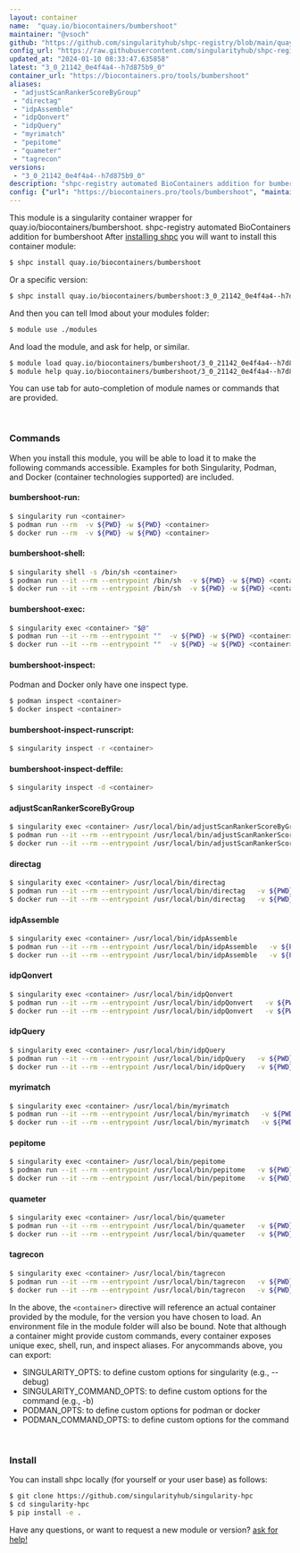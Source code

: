 ```yaml
---
layout: container
name:  "quay.io/biocontainers/bumbershoot"
maintainer: "@vsoch"
github: "https://github.com/singularityhub/shpc-registry/blob/main/quay.io/biocontainers/bumbershoot/container.yaml"
config_url: "https://raw.githubusercontent.com/singularityhub/shpc-registry/main/quay.io/biocontainers/bumbershoot/container.yaml"
updated_at: "2024-01-10 08:33:47.635858"
latest: "3_0_21142_0e4f4a4--h7d875b9_0"
container_url: "https://biocontainers.pro/tools/bumbershoot"
aliases:
 - "adjustScanRankerScoreByGroup"
 - "directag"
 - "idpAssemble"
 - "idpQonvert"
 - "idpQuery"
 - "myrimatch"
 - "pepitome"
 - "quameter"
 - "tagrecon"
versions:
 - "3_0_21142_0e4f4a4--h7d875b9_0"
description: "shpc-registry automated BioContainers addition for bumbershoot"
config: {"url": "https://biocontainers.pro/tools/bumbershoot", "maintainer": "@vsoch", "description": "shpc-registry automated BioContainers addition for bumbershoot", "latest": {"3_0_21142_0e4f4a4--h7d875b9_0": "sha256:06ddd345f823d00f2ea26d3fe6a65588df7263040aa2d7380e8d8c49a7b3428e"}, "tags": {"3_0_21142_0e4f4a4--h7d875b9_0": "sha256:06ddd345f823d00f2ea26d3fe6a65588df7263040aa2d7380e8d8c49a7b3428e"}, "docker": "quay.io/biocontainers/bumbershoot", "aliases": {"adjustScanRankerScoreByGroup": "/usr/local/bin/adjustScanRankerScoreByGroup", "directag": "/usr/local/bin/directag", "idpAssemble": "/usr/local/bin/idpAssemble", "idpQonvert": "/usr/local/bin/idpQonvert", "idpQuery": "/usr/local/bin/idpQuery", "myrimatch": "/usr/local/bin/myrimatch", "pepitome": "/usr/local/bin/pepitome", "quameter": "/usr/local/bin/quameter", "tagrecon": "/usr/local/bin/tagrecon"}}
---
```


This module is a singularity container wrapper for quay.io/biocontainers/bumbershoot.
shpc-registry automated BioContainers addition for bumbershoot
After [installing shpc](#install) you will want to install this container module:


```bash
$ shpc install quay.io/biocontainers/bumbershoot
```

Or a specific version:

```bash
$ shpc install quay.io/biocontainers/bumbershoot:3_0_21142_0e4f4a4--h7d875b9_0
```

And then you can tell lmod about your modules folder:

```bash
$ module use ./modules
```

And load the module, and ask for help, or similar.

```bash
$ module load quay.io/biocontainers/bumbershoot/3_0_21142_0e4f4a4--h7d875b9_0
$ module help quay.io/biocontainers/bumbershoot/3_0_21142_0e4f4a4--h7d875b9_0
```

You can use tab for auto-completion of module names or commands that are provided.

<br>

### Commands

When you install this module, you will be able to load it to make the following commands accessible.
Examples for both Singularity, Podman, and Docker (container technologies supported) are included.

#### bumbershoot-run:

```bash
$ singularity run <container>
$ podman run --rm  -v ${PWD} -w ${PWD} <container>
$ docker run --rm  -v ${PWD} -w ${PWD} <container>
```

#### bumbershoot-shell:

```bash
$ singularity shell -s /bin/sh <container>
$ podman run --it --rm --entrypoint /bin/sh  -v ${PWD} -w ${PWD} <container>
$ docker run --it --rm --entrypoint /bin/sh  -v ${PWD} -w ${PWD} <container>
```

#### bumbershoot-exec:

```bash
$ singularity exec <container> "$@"
$ podman run --it --rm --entrypoint ""  -v ${PWD} -w ${PWD} <container> "$@"
$ docker run --it --rm --entrypoint ""  -v ${PWD} -w ${PWD} <container> "$@"
```

#### bumbershoot-inspect:

Podman and Docker only have one inspect type.

```bash
$ podman inspect <container>
$ docker inspect <container>
```

#### bumbershoot-inspect-runscript:

```bash
$ singularity inspect -r <container>
```

#### bumbershoot-inspect-deffile:

```bash
$ singularity inspect -d <container>
```


#### adjustScanRankerScoreByGroup

```bash
$ singularity exec <container> /usr/local/bin/adjustScanRankerScoreByGroup
$ podman run --it --rm --entrypoint /usr/local/bin/adjustScanRankerScoreByGroup   -v ${PWD} -w ${PWD} <container> -c " $@"
$ docker run --it --rm --entrypoint /usr/local/bin/adjustScanRankerScoreByGroup   -v ${PWD} -w ${PWD} <container> -c " $@"
```


#### directag

```bash
$ singularity exec <container> /usr/local/bin/directag
$ podman run --it --rm --entrypoint /usr/local/bin/directag   -v ${PWD} -w ${PWD} <container> -c " $@"
$ docker run --it --rm --entrypoint /usr/local/bin/directag   -v ${PWD} -w ${PWD} <container> -c " $@"
```


#### idpAssemble

```bash
$ singularity exec <container> /usr/local/bin/idpAssemble
$ podman run --it --rm --entrypoint /usr/local/bin/idpAssemble   -v ${PWD} -w ${PWD} <container> -c " $@"
$ docker run --it --rm --entrypoint /usr/local/bin/idpAssemble   -v ${PWD} -w ${PWD} <container> -c " $@"
```


#### idpQonvert

```bash
$ singularity exec <container> /usr/local/bin/idpQonvert
$ podman run --it --rm --entrypoint /usr/local/bin/idpQonvert   -v ${PWD} -w ${PWD} <container> -c " $@"
$ docker run --it --rm --entrypoint /usr/local/bin/idpQonvert   -v ${PWD} -w ${PWD} <container> -c " $@"
```


#### idpQuery

```bash
$ singularity exec <container> /usr/local/bin/idpQuery
$ podman run --it --rm --entrypoint /usr/local/bin/idpQuery   -v ${PWD} -w ${PWD} <container> -c " $@"
$ docker run --it --rm --entrypoint /usr/local/bin/idpQuery   -v ${PWD} -w ${PWD} <container> -c " $@"
```


#### myrimatch

```bash
$ singularity exec <container> /usr/local/bin/myrimatch
$ podman run --it --rm --entrypoint /usr/local/bin/myrimatch   -v ${PWD} -w ${PWD} <container> -c " $@"
$ docker run --it --rm --entrypoint /usr/local/bin/myrimatch   -v ${PWD} -w ${PWD} <container> -c " $@"
```


#### pepitome

```bash
$ singularity exec <container> /usr/local/bin/pepitome
$ podman run --it --rm --entrypoint /usr/local/bin/pepitome   -v ${PWD} -w ${PWD} <container> -c " $@"
$ docker run --it --rm --entrypoint /usr/local/bin/pepitome   -v ${PWD} -w ${PWD} <container> -c " $@"
```


#### quameter

```bash
$ singularity exec <container> /usr/local/bin/quameter
$ podman run --it --rm --entrypoint /usr/local/bin/quameter   -v ${PWD} -w ${PWD} <container> -c " $@"
$ docker run --it --rm --entrypoint /usr/local/bin/quameter   -v ${PWD} -w ${PWD} <container> -c " $@"
```


#### tagrecon

```bash
$ singularity exec <container> /usr/local/bin/tagrecon
$ podman run --it --rm --entrypoint /usr/local/bin/tagrecon   -v ${PWD} -w ${PWD} <container> -c " $@"
$ docker run --it --rm --entrypoint /usr/local/bin/tagrecon   -v ${PWD} -w ${PWD} <container> -c " $@"
```



In the above, the `<container>` directive will reference an actual container provided
by the module, for the version you have chosen to load. An environment file in the
module folder will also be bound. Note that although a container
might provide custom commands, every container exposes unique exec, shell, run, and
inspect aliases. For anycommands above, you can export:

 - SINGULARITY_OPTS: to define custom options for singularity (e.g., --debug)
 - SINGULARITY_COMMAND_OPTS: to define custom options for the command (e.g., -b)
 - PODMAN_OPTS: to define custom options for podman or docker
 - PODMAN_COMMAND_OPTS: to define custom options for the command

<br>

### Install

You can install shpc locally (for yourself or your user base) as follows:

```bash
$ git clone https://github.com/singularityhub/singularity-hpc
$ cd singularity-hpc
$ pip install -e .
```

Have any questions, or want to request a new module or version? [ask for help!](https://github.com/singularityhub/singularity-hpc/issues)